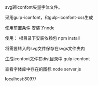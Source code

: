 svg转iconfont矢量字体文件。

采用gulp-iconfont，和gulp-iconfont-css生成

使用前置条件
安装了node

使用：
根目录下安装依赖包
npm install

将需要转入的svg文件保存在svgs文件夹内

生成iconfont文件在dist目录中
gulp iconfont

查看字体库中存在的图标
node server.js

localhost:8097/
